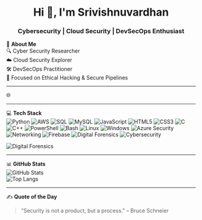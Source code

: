 <h1 align="center">Hi 👋, I'm Srivishnuvardhan</h1>
<h3 align="center">Cybersecurity | Cloud Security | DevSecOps Enthusiast</h3>

💫 **About Me**  
🔍 Cyber Security Researcher  
☁️ Cloud Security Explorer  
🛠️ DevSecOps Practitioner  
🎯 Focused on Ethical Hacking & Secure Pipelines  

---

🌐 

---

💻 **Tech Stack**  
![Python](https://img.shields.io/badge/Python-3776AB?style=for-the-badge&logo=python&logoColor=white)
![AWS](https://img.shields.io/badge/AWS-232F3E?style=for-the-badge&logo=amazon-aws&logoColor=white)
![SQL](https://img.shields.io/badge/SQL-CC2927?style=for-the-badge&logo=sql&logoColor=white)
![MySQL](https://img.shields.io/badge/MySQL-00758F?style=for-the-badge&logo=mysql&logoColor=white)
![JavaScript](https://img.shields.io/badge/JavaScript-F7DF1E?style=for-the-badge&logo=javascript&logoColor=black)
![HTML5](https://img.shields.io/badge/HTML5-E34F26?style=for-the-badge&logo=html5&logoColor=white)
![CSS3](https://img.shields.io/badge/CSS3-1572B6?style=for-the-badge&logo=css3&logoColor=white)
![C](https://img.shields.io/badge/C-00599C?style=for-the-badge&logo=c&logoColor=white)
![C++](https://img.shields.io/badge/C++-00599C?style=for-the-badge&logo=c%2B%2B&logoColor=white)
![PowerShell](https://img.shields.io/badge/PowerShell-5391FE?style=for-the-badge&logo=powershell&logoColor=white)
![Bash](https://img.shields.io/badge/Bash-4EAA25?style=for-the-badge&logo=gnu-bash&logoColor=white)
![Linux](https://img.shields.io/badge/Linux-FCC624?style=for-the-badge&logo=linux&logoColor=black)
![Windows](https://img.shields.io/badge/Windows-0078D6?style=for-the-badge&logo=windows&logoColor=white)
![Azure Security](https://img.shields.io/badge/Azure%20Security-0078D4?style=for-the-badge&logo=microsoftazure&logoColor=white)
![Networking](https://img.shields.io/badge/Networking-00A8E8?style=for-the-badge&logo=cisco&logoColor=white)
![Firebase](https://img.shields.io/badge/Firebase-FFCA28?style=for-the-badge&logo=firebase&logoColor=black)
![Digital Forensics](https://img.shields.io/badge/Digital%20Forensics-8A2BE2?style=for-the-badge&logo=protonmail&logoColor=white)
![Cybersecurity](https://img.shields.io/badge/Cybersecurity-FF4C61?style=for-the-badge&logo=trustwave&logoColor=white)

![Digital Forensics](https://img.shields.io/badge/-Digital%20Forensics-8A2BE2?style=for-the-badge&logo=protonmail&logoColor=white)

---

📊 **GitHub Stats**  
![GitHub Stats](https://github-readme-stats.vercel.app/api?username=srivishnuvardhan&show_icons=true&theme=radical)  
![Top Langs](https://github-readme-stats.vercel.app/api/top-langs/?username=srivishnuvardhan&layout=compact&theme=radical)

---

✍️ **Quote of the Day**  
> “Security is not a product, but a process.” – Bruce Schneier

